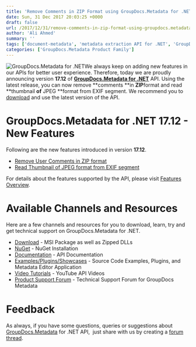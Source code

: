 ```yaml
---
title: 'Remove Comments in ZIP Format using GroupDocs.Metadata for .NET 17.12'
date: Sun, 31 Dec 2017 20:03:25 +0000
draft: false
url: /2017/12/31/remove-comments-in-zip-format-using-groupdocs.metadata-for-.net-17.12/
author: 'Ali Ahmed'
summary: ''
tags: ['document-metadata', 'metadata extraction API for .NET', 'GroupDocs.Metadata', 'GroupDocs.Metadata for .NET Releases']
categories: ['GroupDocs.Metadata Product Family']
---
```


![GroupDocs.Metadata for .NET](http://blog.groupdocs.com/wp-content/uploads/sites/4/2017/06/groupdocs-metadata-net.png "GroupDocs-Metadata-theme-100x100")We always keep on adding new features in our APIs for better user experience. Therefore, today we are proudly announcing version **17.12** of [**GroupDocs.Metadata for .NET**](https://products.groupdocs.com/metadata/net) API. Using the latest release, you can now remove **comments **in **ZIP**format and read **thumbnail **of** JPEG **format from EXIF segment. We recommend you to [download](https://downloads.groupdocs.com/metadata/net/new-releases/groupdocs.metadata-for-.net-17.12/) and use the latest version of the API.

# GroupDocs.Metadata for .NET 17.12 - New Features

Following are the new features introduced in version **17.12**.

*   [Remove User Comments in ZIP format](https://docs.groupdocs.com/display/metadatanet/Working+with+Zip+Archives#WorkingwithZipArchives-RemovingUserComment)
*   [Read Thumbnail of JPEG format from EXIF segment](https://docs.groupdocs.com/metadata/net)

For details about the features supported by the API, please visit [Features Overview](https://docs.groupdocs.com/display/metadatanet/Features+Overview).

# Available Channels and Resources

Here are a few channels and resources for you to download, learn, try and get technical support on GroupDocs.Metadata for .NET.

*   [Download](https://downloads.groupdocs.com/metadata/net/new-releases/groupdocs.metadata-for-.net-17.12/ "GroupDocs.Metadata MSI") - MSI Package as well as Zipped DLLs
*   [NuGet](https://www.nuget.org/packages/GroupDocs.Metadata/ "GroupDocs.Metadata Nuget Package") - NuGet Installation
*   [Documentation](https://docs.groupdocs.com/display/metadatanet/Getting+Started "Metadata API documentation") - API Documentation
*   [Examples/Plugins/Showcases](https://github.com/groupdocs-metadata/GroupDocs.Metadata-for-.NET/tree/master/Examples "How to use Metadata API") - Source Code Examples, Plugins, and Metadata Editor Application
*   [Video Tutorials](https://www.youtube.com/watch?v=hOJ0eOtuWUs&list=PL25CTxMCj5vOw2EECdY7g2z4O2odafxC_ "Metadata API YouTube Tutorials") - YouTube API Videos
*   [Product Support Forum](https://forum.groupdocs.com/c/metadata) - Technical Support Forum for GroupDocs Metadata

# Feedback

As always, if you have some questions, queries or suggestions about [GroupDocs.Metadata](https://products.groupdocs.com/metadata/net ".NET Metadata API") for .NET API,  just share with us by creating a [forum thread](https://forum.groupdocs.com/c/metadata).





